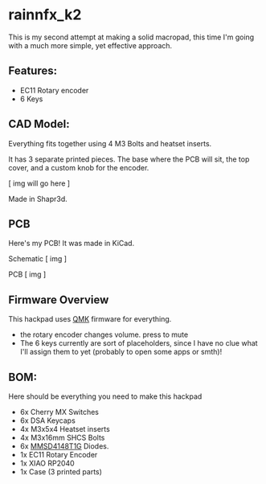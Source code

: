 # rainnfx_k2

This is my second attempt at making a solid macropad, this time I'm going with a much more simple, yet effective approach.

## Features:
- EC11 Rotary encoder
- 6 Keys

## CAD Model:
Everything fits together using 4 M3 Bolts and heatset inserts.

It has 3 separate printed pieces. The base where the PCB will sit, the top cover, and a custom knob for the encoder.

[ img will go here ]

Made in Shapr3d.

## PCB
Here's my PCB! It was made in KiCad.

Schematic
[ img ]

PCB
[ img ]

## Firmware Overview
This hackpad uses [QMK](https://qmk.fm/) firmware for everything. 

- the rotary encoder changes volume. press to mute
- The 6 keys currently are sort of placeholders, since I have no clue what I'll assign them to yet (probably to open some apps or smth)!

## BOM:
Here should be everything you need to make this hackpad

- 6x Cherry MX Switches
- 6x DSA Keycaps
- 4x M3x5x4 Heatset inserts
- 4x M3x16mm SHCS Bolts
- 6x [MMSD4148T1G](https://www.digikey.ca/en/products/detail/onsemi/mmsd4148t1g/919705) Diodes.
- 1x EC11 Rotary Encoder
- 1x XIAO RP2040
- 1x Case (3 printed parts)
